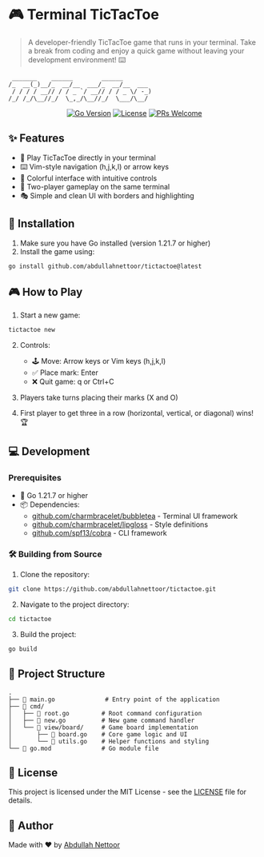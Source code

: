 # 🎮 Terminal TicTacToe

> A developer-friendly TicTacToe game that runs in your terminal. Take a break from coding and enjoy a quick game without leaving your development environment! ⌨️

```ascii
 _______    ______        ______
/_  __(_)__/_  __/__  ___/_  __/__  ___
 / / / / __// / / _ `/ __// / / _ \/ -_)
/_/ /_/\__//_/  \_,_/\__//_/  \___/\__/
```

<div align="center">

[![Go Version](https://img.shields.io/badge/Go-1.21.7+-00ADD8?style=flat-square&logo=go)](https://golang.org)
[![License](https://img.shields.io/badge/License-MIT-green.svg?style=flat-square)](LICENSE)
[![PRs Welcome](https://img.shields.io/badge/PRs-welcome-brightgreen.svg?style=flat-square)](http://makeapullrequest.com)

</div>

## ✨ Features

- 🎯 Play TicTacToe directly in your terminal
- ⌨️ Vim-style navigation (h,j,k,l) or arrow keys
- 🎨 Colorful interface with intuitive controls
- 👥 Two-player gameplay on the same terminal
- 🎭 Simple and clean UI with borders and highlighting

## 🚀 Installation

1. Make sure you have Go installed (version 1.21.7 or higher)
2. Install the game using:

```bash
go install github.com/abdullahnettoor/tictactoe@latest
```

## 🎮 How to Play

1. Start a new game:
```bash
tictactoe new
```

2. Controls:
   - 🕹️ Move: Arrow keys or Vim keys (h,j,k,l)
   - ✅ Place mark: Enter
   - ❌ Quit game: q or Ctrl+C

3. Players take turns placing their marks (X and O)
4. First player to get three in a row (horizontal, vertical, or diagonal) wins! 🏆

## 💻 Development

### Prerequisites

- 🔧 Go 1.21.7 or higher
- 📦 Dependencies:
  - [github.com/charmbracelet/bubbletea](https://github.com/charmbracelet/bubbletea) - Terminal UI framework
  - [github.com/charmbracelet/lipgloss](https://github.com/charmbracelet/lipgloss) - Style definitions
  - [github.com/spf13/cobra](https://github.com/spf13/cobra) - CLI framework

### 🛠️ Building from Source

1. Clone the repository:
```bash
git clone https://github.com/abdullahnettoor/tictactoe.git
```

2. Navigate to the project directory:
```bash
cd tictactoe
```

3. Build the project:
```bash
go build
```

## 📁 Project Structure

```
.
├── 📄 main.go              # Entry point of the application
├── 📂 cmd/
│   ├── 📄 root.go         # Root command configuration
│   ├── 📄 new.go          # New game command handler
│   └── 📂 view/board/     # Game board implementation
│       ├── 📄 board.go    # Core game logic and UI
│       └── 📄 utils.go    # Helper functions and styling
└── 📄 go.mod              # Go module file
```

## 📝 License

This project is licensed under the MIT License - see the [LICENSE](LICENSE) file for details.

## 👤 Author

Made with ❤️ by [Abdullah Nettoor](https://github.com/abdullahnettoor) 

